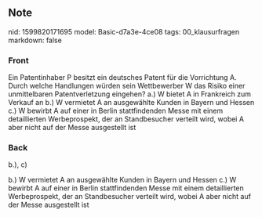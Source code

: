 ## Note
nid: 1599820171695
model: Basic-d7a3e-4ce08
tags: 00_klausurfragen
markdown: false

### Front
Ein Patentinhaber P besitzt ein deutsches Patent für die Vorrichtung A. Durch welche Handlungen würden sein Wettbewerber W das Risiko einer unmittelbaren Patentverletzung eingehen?
a.) W bietet A in Frankreich zum Verkauf an
b.) W vermietet A an ausgewählte Kunden in Bayern und Hessen
c.) W bewirbt A auf einer in Berlin stattfindenden Messe mit einem detaillierten Werbeprospekt, der an Standbesucher verteilt wird, wobei A aber nicht auf der Messe ausgestellt ist

### Back
b.), c)
<div>
  <div>
    b.) W vermietet A an ausgewählte Kunden in Bayern und Hessen
    c.) W bewirbt A auf einer in Berlin stattfindenden Messe mit
    einem detaillierten Werbeprospekt, der an Standbesucher
    verteilt wird, wobei A aber nicht auf der Messe ausgestellt ist
  </div>
</div>
